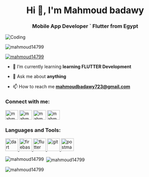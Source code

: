 
<h1 align="center">Hi 👋, I'm Mahmoud badawy</h1>
<h3 align="center">Mobile App Developer ` Flutter from Egypt</h3>
<img alt="Coding" width-"400" src="https://1.bp.blogspot.com/-7A4WynwLsMw/XbBpCXG8fHI/AAAAAAAAMt4/uOa1bpLskYgrwGbllhSu2SDj_Mig8SXJQCLcBGAsYHQ/s1600/2000_600px.gif">

<p align="left"> <img src="https://komarev.com/ghpvc/?username=mahmoud14799&label=Profile%20views&color=0e75b6&style=flat" alt="mahmoud14799" /> </p>

<p align="left"> <a href="https://twitter.com/mahmoud14799" target="blank"><img src="https://img.shields.io/twitter/follow/mahmoud14799?logo=twitter&style=for-the-badge" alt="mahmoud14799" /></a> </p>

- 🌱 I’m currently learning **learning FLUTTER Development**

- 💬 Ask me about **anything**

- 📫 How to reach me **mahmoudbadawy723@gmail.com**

<h3 align="left">Connect with me:</h3>
<p align="left">
<a href="https://twitter.com/mahmoud14799" target="blank"><img align="center" src="https://raw.githubusercontent.com/rahuldkjain/github-profile-readme-generator/master/src/images/icons/Social/twitter.svg" alt="mahmoud14799" height="30" width="40" /></a>
<a href="https://linkedin.com/in/mahmoud badawy" target="blank"><img align="center" src="https://raw.githubusercontent.com/rahuldkjain/github-profile-readme-generator/master/src/images/icons/Social/linked-in-alt.svg" alt="mahmoud badawy" height="30" width="40" /></a>
<a href="https://fb.com/mahmoud badawy" target="blank"><img align="center" src="https://raw.githubusercontent.com/rahuldkjain/github-profile-readme-generator/master/src/images/icons/Social/facebook.svg" alt="mahmoud badawy" height="30" width="40" /></a>
<a href="https://instagram.com/mahmoud_badawy147" target="blank"><img align="center" src="https://raw.githubusercontent.com/rahuldkjain/github-profile-readme-generator/master/src/images/icons/Social/instagram.svg" alt="mahmoud_badawy147" height="30" width="40" /></a>
</p>

<h3 align="left">Languages and Tools:</h3>
<p align="left"> <a href="https://dart.dev" target="_blank" rel="noreferrer"> <img src="https://www.vectorlogo.zone/logos/dartlang/dartlang-icon.svg" alt="dart" width="40" height="40"/> </a> <a href="https://firebase.google.com/" target="_blank" rel="noreferrer"> <img src="https://www.vectorlogo.zone/logos/firebase/firebase-icon.svg" alt="firebase" width="40" height="40"/> </a> <a href="https://flutter.dev" target="_blank" rel="noreferrer"> <img src="https://www.vectorlogo.zone/logos/flutterio/flutterio-icon.svg" alt="flutter" width="40" height="40"/> </a> <a href="https://git-scm.com/" target="_blank" rel="noreferrer"> <img src="https://www.vectorlogo.zone/logos/git-scm/git-scm-icon.svg" alt="git" width="40" height="40"/> </a> <a href="https://postman.com" target="_blank" rel="noreferrer"> <img src="https://www.vectorlogo.zone/logos/getpostman/getpostman-icon.svg" alt="postman" width="40" height="40"/> </a> </p>

<p><img align="left" src="https://github-readme-stats.vercel.app/api/top-langs?username=mahmoud14799&show_icons=true&locale=en&layout=compact" alt="mahmoud14799" /></p>

<p>&nbsp;<img align="center" src="https://github-readme-stats.vercel.app/api?username=mahmoud14799&show_icons=true&locale=en" alt="mahmoud14799" /></p>

<p><img align="center" src="https://github-readme-streak-stats.herokuapp.com/?user=mahmoud14799&" alt="mahmoud14799" /></p>
